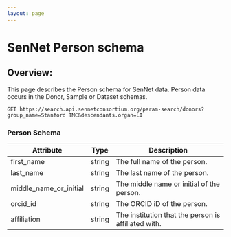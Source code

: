 ```yaml
---
layout: page
---
```


# SenNet Person schema

## Overview:
This page describes the Person schema for SenNet data. Person data occurs in the Donor, Sample or Dataset schemas.
```
GET https://search.api.sennetconsortium.org/param-search/donors?group_name=Stanford TMC&descendants.organ=LI
```

### Person Schema

| Attribute                | Type     | Description                                           |
|--------------------------|----------|-------------------------------------------------------|
| first_name               | string   | The full name of the person.                          |
| last_name                | string   | The last name of the person.                          |
| middle_name_or_initial   | string   | The middle name or initial of the person.             |
| orcid_id                 | string   | The ORCID iD of the person.                           |
| affiliation              | string   | The institution that the person is affiliated with.   |
